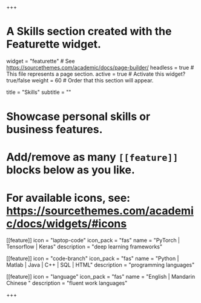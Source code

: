 +++
# A Skills section created with the Featurette widget.
widget = "featurette"  # See https://sourcethemes.com/academic/docs/page-builder/
headless = true  # This file represents a page section.
active = true  # Activate this widget? true/false
weight = 60  # Order that this section will appear.

title = "Skills"
subtitle = ""

# Showcase personal skills or business features.
# 
# Add/remove as many `[[feature]]` blocks below as you like.
# 
# For available icons, see: https://sourcethemes.com/academic/docs/widgets/#icons

[[feature]]
  icon = "laptop-code"
  icon_pack = "fas"
  name = "PyTorch | Tensorflow | Keras"
  description = "deep learning frameworks"
  
[[feature]]
  icon = "code-branch"
  icon_pack = "fas"
  name = "Python | Matlab | Java | C++ | SQL | HTML"
  description = "programming languages"  
  
[[feature]]
  icon = "language"
  icon_pack = "fas"
  name = "English | Mandarin Chinese "
  description = "fluent work languages"

+++
